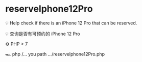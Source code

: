 # reserveIphone12Pro

💡 Help check if there is an iPhone 12 Pro that can be reserved.

💡 查询是否有可预约的 iPhone 12 Pro

⚙️ PHP > 7

🏎️ php /... you path .../reserveIphone12Pro.php
